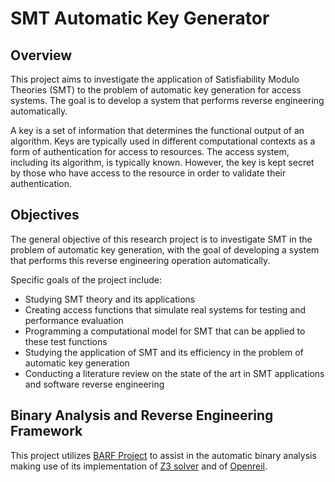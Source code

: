 

# SMT Automatic Key Generator

## Overview
This project aims to investigate the application of Satisfiability Modulo Theories (SMT) to the problem of automatic key generation for access systems. The goal is to develop a system that performs reverse engineering automatically.

A key is a set of information that determines the functional output of an algorithm. Keys are typically used in different computational contexts as a form of authentication for access to resources. The access system, including its algorithm, is typically known. However, the key is kept secret by those who have access to the resource in order to validate their authentication.

## Objectives
The general objective of this research project is to investigate SMT in the problem of automatic key generation, with the goal of developing a system that performs this reverse engineering operation automatically.

Specific goals of the project include:
- Studying SMT theory and its applications
- Creating access functions that simulate real systems for testing and performance evaluation
- Programming a computational model for SMT that can be applied to these test functions
- Studying the application of SMT and its efficiency in the problem of automatic key generation
- Conducting a literature review on the state of the art in SMT applications and software reverse engineering


## Binary Analysis and Reverse Engineering Framework
This project utilizes [BARF Project](https://github.com/programa-stic/barf-project#barf--binary-analysis-and-reverse-engineering-framework) to assist in the automatic binary analysis making use of its implementation of [Z3 solver](https://github.com/Z3Prover/z3) and of [Openreil](https://github.com/Cr4sh/openreil).


